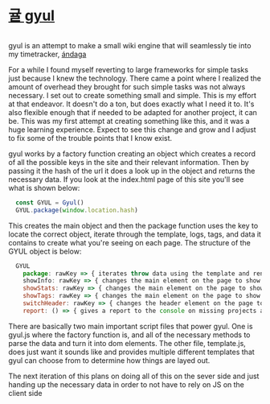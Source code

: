 # [귤 gyul](https://github.com/ckipp01/gyul)

```scala mdoc:percentages:gyul
```

gyul is an attempt to make a small wiki engine that will seamlessly tie into my
timetracker, [ándaga](andaga.html)

For a while I found myself reverting to large frameworks for simple tasks just
because I knew the technology. There came a point where I realized the amount of
overhead they brought for such simple tasks was not always necessary. I set out
to create something small and simple. This is my effort at that endeavor. It
doesn't do a ton, but does exactly what I need it to. It's also flexible enough
that if needed to be adapted for another project, it can be. This was my first
attempt at creating something like this, and it was a huge learning experience.
Expect to see this change and grow and I adjust to fix some of the trouble
points that I know exist.

gyul works by a factory function creating an object which creates a record of
all the possible keys in the site and their relevant information. Then by
passing it the hash of the url it does a look up in the object and returns the
necessary data. If you look at the index.html page of this site you'll see what
is shown below:

```javascript
  const GYUL = Gyul()
  GYUL.package(window.location.hash)
```

This creates the main object and then the package function uses the key to
locate the correct object, iterate through the template, logs, tags, and data it
contains to create what you're seeing on each page. The structure of the GYUL
object is below:

```javascript
  GYUL
    package: rawKey => { iterates throw data using the template and renders the dom }
    showInfo: rawKey => { changes the main element on the page to show the main info of the current key's data }
    showStats: rawKey => { changes the main element on the page to show the stats and breakdown of the time spent on the key's entries }
    showTags: rawKey => { changes the main element on the page to show the related tags to the key }
    switchHeader: rawKey => { changes the header element on the page to match the header element found in the key's template }
    report: () => { gives a report to the console on missing projects and tags from the CRATE }
```

There are basically two main important script files that power gyul. One is
gyul.js where the factory function is, and all of the necessary methods to parse
the data and turn it into dom elements. The other file, template.js, does just
want it sounds like and provides multiple different templates that gyul can
choose from to determine how things are layed out.

The next iteration of this plans on doing all of this on the sever side and just
handing up the necessary data in order to not have to rely on JS on the client
side
